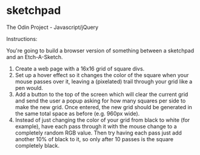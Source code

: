 # sketchpad
The Odin Project - Javascript/jQuery

Instructions:

You're going to build a browser version of something between a sketchpad and an Etch-A-Sketch.

1. Create a web page with a 16x16 grid of square divs.
2. Set up a hover effect so it changes the color of the square when your mouse passes over it, 
   leaving a (pixelated) trail through your grid like a pen would.
3. Add a button to the top of the screen which will clear the current grid and 
   send the user a popup asking for how many squares per side to make the new grid. 
   Once entered, the new grid should be generated in the same total space as before (e.g. 960px wide).
4. Instead of just changing the color of your grid from black to white (for example), 
   have each pass through it with the mouse change to a completely random RGB value. 
   Then try having each pass just add another 10% of black to it, so only after 10 passes is the square completely black.
